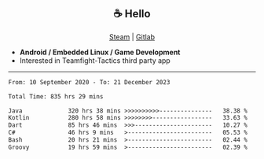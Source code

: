 <h2 align="center"> ☕ Hello </h2>

<p align="center">
  <a href="https://steamcommunity.com/id/Niforances/">Steam</a> |
  <a href="https://gitlab.com/niforances">Gitlab</a>
</p>

 - **Android / Embedded Linux / Game Development**
 - Interested in Teamfight-Tactics third party app

------

<!--START_SECTION:waka-->

```txt
From: 10 September 2020 - To: 21 December 2023

Total Time: 835 hrs 29 mins

Java             320 hrs 38 mins >>>>>>>>>>---------------   38.38 %
Kotlin           280 hrs 58 mins >>>>>>>>-----------------   33.63 %
Dart             85 hrs 46 mins  >>>----------------------   10.27 %
C#               46 hrs 9 mins   >------------------------   05.53 %
Bash             20 hrs 21 mins  >------------------------   02.44 %
Groovy           19 hrs 59 mins  >------------------------   02.39 %
```

<!--END_SECTION:waka-->
